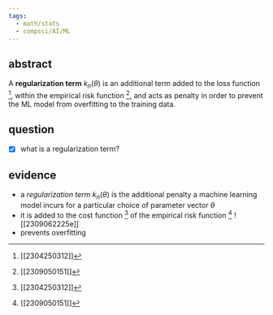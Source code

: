 ```yaml
---
tags:
  - math/stats
  - compsci/AI/ML
---
```


## abstract
A **regularization term** $k_n(\theta)$ is an additional term added to the loss function [^1], within the empirical risk function [^2], and acts as penalty in order to prevent the ML model from overfitting to the training data.

## question
- [x] what is a regularization term?

## evidence
- a *regularization term* $k_n(\theta)$ is the additional penalty a machine learning model incurs for a particular choice of parameter vector $\theta$
- it is added to the cost function [^1] of the empirical risk function [^2] ![[2309062225e]]
- prevents overfitting

[^1]: [[2304250312]]
[^2]: [[2309050151]]
